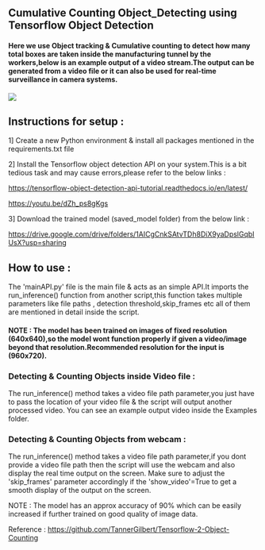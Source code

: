 ## Cumulative Counting Object_Detecting using Tensorflow Object Detection


#### Here we use Object tracking & Cumulative counting to detect how many total boxes are taken inside the manufacturing tunnel by the workers,below is an example output of a video stream.The output can be generated from a video file or it can also be used for real-time surveillance in camera systems.


![](/EXAMPLES/example_gif.gif)


## Instructions for setup :
1] Create a new Python environment & install all packages mentioned in the requirements.txt file

2] Install the Tensorflow object detection API on your system.This is a bit tedious task and may cause errors,please refer to the below links :

https://tensorflow-object-detection-api-tutorial.readthedocs.io/en/latest/

https://youtu.be/dZh_ps8gKgs

3] Download the trained model (saved_model folder) from the below link :

https://drive.google.com/drive/folders/1AICgCnkSAtvTDh8DiX9yaDpslGqbIUsX?usp=sharing

## How to use :

The 'mainAPI.py' file is the main file & acts as an simple API.It imports the run_inference() function from another script,this function takes multiple parameters like file paths , detection threshold,skip_frames etc all of them are mentioned in detail inside the script.

#### NOTE : The model has been trained on images of fixed resolution (640x640),so the model wont function properly if given a video/image beyond that resolution.Recommended resolution for the input is (960x720).

### Detecting & Counting Objects inside Video file : 
The run_inference() method takes a video file path parameter,you just have to pass the location of your video file & the script will output another processed video. You can see an example output video inside the Examples folder.

### Detecting & Counting Objects from webcam : 
The run_inference() method takes a video file path parameter,if you dont provide a video file path then the script will use the webcam and also display the real time output on the screen. Make sure to adjust the 'skip_frames' parameter accordingly if the 'show_video'=True to get a smooth display of the output on the screen.

NOTE : The model has an approx accuracy of 90% which can be easily increased if further trained on good quality of image data.

Reference : https://github.com/TannerGilbert/Tensorflow-2-Object-Counting 
